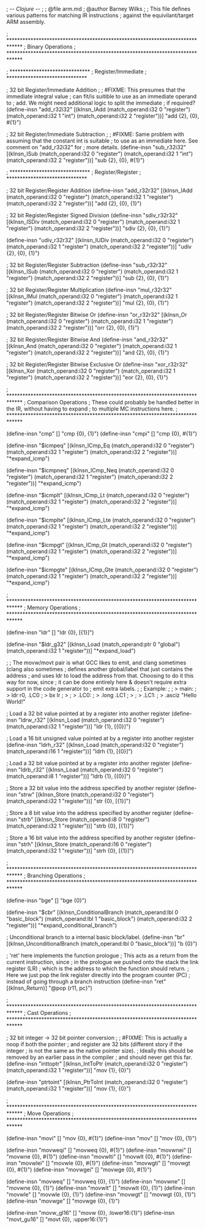 ; -*- Clojure -*-
;
; @file arm.md
; @author Barney Wilks
;
; This file defines various patterns for matching IR instructions
; against the equivilant/target ARM assembly.

; *****************************************************************************
;                             Binary Operations
; *****************************************************************************

; ******************************
;      Register/Immediate
; ******************************

; 32 bit Register/Immediate Addition
;
; #FIXME: This presumes that the immediate integral value
;         can fit/is suitible to use as an immediate operand to
;         add. We might need additional logic to split the immediate
;         if required?
(define-insn "add_r32i32"
	[(kInsn_IAdd
		(match_operand:i32 0 "register")
		(match_operand:i32 1 "int")
		(match_operand:i32 2 "register"))]
	"add {2}, {0}, #{1}")

; 32 bit Register/Immediate Subtraction
;
; #FIXME: Same problem with assuming that the constant int is suitable
;         to use as an immediate here. See comment on "add_r32i32" for
;         more details.
(define-insn "sub_r32i32"
	[(kInsn_ISub
		(match_operand:i32 0 "register")
		(match_operand:i32 1 "int")
		(match_operand:i32 2 "register"))]
	"sub {2}, {0}, #{1}")

; ******************************
;      Register/Register
; ******************************

; 32 bit Register/Register Addition
(define-insn "add_r32r32"
	[(kInsn_IAdd
		(match_operand:i32 0 "register")
		(match_operand:i32 1 "register")
		(match_operand:i32 2 "register"))]
	"add {2}, {0}, {1}")

; 32 bit Register/Register Signed Division
(define-insn "sdiv_r32r32"
	[(kInsn_ISDiv
		(match_operand:i32 0 "register")
		(match_operand:i32 1 "register")
		(match_operand:i32 2 "register"))]
	"sdiv {2}, {0}, {1}")

(define-insn "udiv_r32r32"
	[(kInsn_IUDiv
		(match_operand:i32 0 "register")
		(match_operand:i32 1 "register")
		(match_operand:i32 2 "register"))]
	"udiv {2}, {0}, {1}")

; 32 bit Register/Register Subtraction
(define-insn "sub_r32r32"
	[(kInsn_ISub
		(match_operand:i32 0 "register")
		(match_operand:i32 1 "register")
		(match_operand:i32 2 "register"))]
	"sub {2}, {0}, {1}")

; 32 bit Register/Register Multiplication
(define-insn "mul_r32r32"
	[(kInsn_IMul
		(match_operand:i32 0 "register")
		(match_operand:i32 1 "register")
		(match_operand:i32 2 "register"))]
	"mul {2}, {0}, {1}")

; 32 bit Register/Register Bitwise Or
(define-insn "or_r32r32"
	[(kInsn_Or
		(match_operand:i32 0 "register")
		(match_operand:i32 1 "register")
		(match_operand:i32 2 "register"))]
	"orr {2}, {0}, {1}")

; 32 bit Register/Register Bitwise And
(define-insn "and_r32r32"
	[(kInsn_And
		(match_operand:i32 0 "register")
		(match_operand:i32 1 "register")
		(match_operand:i32 2 "register"))]
	"and {2}, {0}, {1}")

; 32 bit Register/Register Bitwise Exclusive Or
(define-insn "xor_r32r32"
	[(kInsn_Xor
		(match_operand:i32 0 "register")
		(match_operand:i32 1 "register")
		(match_operand:i32 2 "register"))]
	"eor {2}, {0}, {1}")

; *****************************************************************************
;                             Comparison Operations
; These could probably be handled better in the IR, without having to expand
; to multiple MC instructions here.
; *****************************************************************************

(define-insn "cmp"  [] "cmp {0}, {1}")
(define-insn "cmpi" [] "cmp {0}, #{1}")

(define-insn "$icmpeq"
	[(kInsn_ICmp_Eq
		(match_operand:i32 0 "register")
		(match_operand:i32 1 "register")
		(match_operand:i32 2 "register"))]
	"*expand_icmp")

(define-insn "$icmpneq"
	[(kInsn_ICmp_Neq
		(match_operand:i32 0 "register")
		(match_operand:i32 1 "register")
		(match_operand:i32 2 "register"))]
	"*expand_icmp")

(define-insn "$icmplt"
	[(kInsn_ICmp_Lt
		(match_operand:i32 0 "register")
		(match_operand:i32 1 "register")
		(match_operand:i32 2 "register"))]
	"*expand_icmp")

(define-insn "$icmplte"
	[(kInsn_ICmp_Lte
		(match_operand:i32 0 "register")
		(match_operand:i32 1 "register")
		(match_operand:i32 2 "register"))]
	"*expand_icmp")

(define-insn "$icmpgt"
	[(kInsn_ICmp_Gt
		(match_operand:i32 0 "register")
		(match_operand:i32 1 "register")
		(match_operand:i32 2 "register"))]
	"*expand_icmp")

(define-insn "$icmpgte"
	[(kInsn_ICmp_Gte
		(match_operand:i32 0 "register")
		(match_operand:i32 1 "register")
		(match_operand:i32 2 "register"))]
	"*expand_icmp")

; *****************************************************************************
;                             Memory Operations
; *****************************************************************************

(define-insn "ldr" [] "ldr {0}, [{1}]")

(define-insn "$ldr_g32"
	[(kInsn_Load
		(match_operand:ptr 0 "global")
		(match_operand:i32 1 "register"))]
	"*expand_load")

;
; The movw/movt pair is what GCC likes to emit, and clang sometimes (clang also sometimes
; defines another global/label that just contains the address
; and uses ldr to load the address from that. Choosing to do it this way for now, since
; it can be done entirely here & doesn't require extra support in the code generator to
; emit extra labels.
;
; Example:
;
;   > main:
;   >    ldr r0, .LC0
;   >    bx lr
;   >
;   > .LC0:
;   >     .long .LC1
;   >
;   > .LC1:
;   >     .asciz "Hello World!"

; Load a 32 bit value pointed at by a register into another register
(define-insn "ldrw_r32"
	[(kInsn_Load
		(match_operand:i32 0 "register")
		(match_operand:i32 1 "register"))]
	"ldr {1}, [{0}]")

; Load a 16 bit unsigned value pointed at by a register into another register
(define-insn "ldrh_r32"
	[(kInsn_Load
		(match_operand:i32 0 "register")
		(match_operand:i16 1 "register"))]
	"ldrh {1}, [{0}]")

; Load a 32 bit value pointed at by a register into another register
(define-insn "ldrb_r32"
	[(kInsn_Load
		(match_operand:i32 0 "register")
		(match_operand:i8 1 "register"))]
	"ldrb {1}, [{0}]")

; Store a 32 bit value into the address specified by another register
(define-insn "strw"
	[(kInsn_Store
		(match_operand:i32 0 "register")
		(match_operand:i32 1 "register"))]
	"str {0}, [{1}]")

; Store a 8 bit value into the address specified by another register
(define-insn "strb"
	[(kInsn_Store
		(match_operand:i8 0 "register")
		(match_operand:i32 1 "register"))]
	"strb {0}, [{1}]")

; Store a 16 bit value into the address specified by another register
(define-insn "strh"
	[(kInsn_Store
		(match_operand:i16 0 "register")
		(match_operand:i32 1 "register"))]
	"strh {0}, [{1}]")

; *****************************************************************************
;                             Branching Operations
; *****************************************************************************

(define-insn "bge" [] "bge {0}")

(define-insn "$cbr"
	[(kInsn_ConditionalBranch
		(match_operand:lbl 0 "basic_block")
		(match_operand:lbl 1 "basic_block")
		(match_operand:i32 2 "register"))]
	"*expand_conditional_branch")

; Unconditional branch to a internal basic block/label.
(define-insn "br"
	[(kInsn_UnconditionalBranch
		(match_operand:lbl 0 "basic_block"))]
	"b {0}")

; 'ret' here implements the function prologue
; This acts as a return from the current instruction, since
; in the prologue we pushed onto the stack the link register (LR)
; which is the address to which the function should return.
; Here we just pop the link register directly into the program counter (PC)
; instead of going through a branch instruction
(define-insn "ret"
	[(kInsn_Return)]
	"@pop {r11, pc}")

; *****************************************************************************
;                             Cast Operations
; *****************************************************************************

; 32 bit integer -> 32 bit pointer conversion
;
; #FIXME: This is actually a noop if both the pointer
;         and register are 32 bits (different story if the integer
;         is not the same as the native pointer size).
;         Ideally this should be removed by an earlier pass in the compiler
;         and should never get this far.
(define-insn "inttoptr"
	[(kInsn_IntToPtr
		(match_operand:i32 0 "register")
		(match_operand:i32 1 "register"))]
	"mov {1}, {0}")

(define-insn "ptrtoint"
	[(kInsn_PtrToInt
		(match_operand:i32 0 "register")
		(match_operand:i32 1 "register"))]
	"mov {1}, {0}")

; *****************************************************************************
;                             Move Operations
; *****************************************************************************

(define-insn "movi" [] "mov {0}, #{1}")
(define-insn "mov" [] "mov {0}, {1}")

(define-insn "movweqi" [] "movweq {0}, #{1}")
(define-insn "movwnei" [] "movwne {0}, #{1}")
(define-insn "movwlti" [] "movwlt {0}, #{1}")
(define-insn "movwlei" [] "movwle {0}, #{1}")
(define-insn "movwgti" [] "movwgt {0}, #{1}")
(define-insn "movwgei" [] "movwge {0}, #{1}")

(define-insn "movweq" [] "movweq {0}, {1}")
(define-insn "movwne" [] "movwne {0}, {1}")
(define-insn "movwlt" [] "movwlt {0}, {1}")
(define-insn "movwle" [] "movwle {0}, {1}")
(define-insn "movwgt" [] "movwgt {0}, {1}")
(define-insn "movwge" [] "movwge {0}, {1}")

(define-insn "movw_gl16" [] "movw {0}, :lower16:{1}")
(define-insn "movt_gu16" [] "movt {0}, :upper16:{1}")